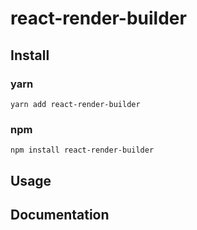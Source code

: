 # react-render-builder

## Install

### yarn

```shell
yarn add react-render-builder
```

### npm

```shell
npm install react-render-builder
```

## Usage

## Documentation

